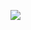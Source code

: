 ![](https://user-images.githubusercontent.com/25742996/95339744-117a4900-08bd-11eb-905e-e99a4f0ff131.gif)
